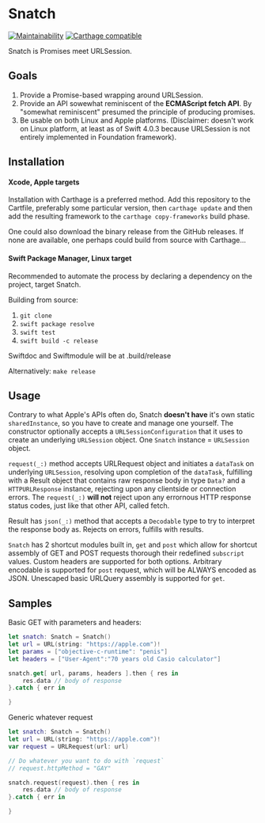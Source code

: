 # Snatch

[![Maintainability](https://api.codeclimate.com/v1/badges/f56175a9f2d027469773/maintainability)](https://codeclimate.com/github/isaac-weisberg/snatch/maintainability)
[![Carthage compatible](https://img.shields.io/badge/Carthage-compatible-4BC51D.svg?style=flat)](https://github.com/Carthage/Carthage)

Snatch is Promises meet URLSession.


## Goals

1. Provide a Promise-based wrapping around URLSession.
2. Provide an API sowewhat reminiscent of the __ECMAScript fetch API__. By "somewhat reminiscent" presumed the principle of producing promises.
3. Be usable on both Linux and Apple platforms. (Disclaimer: doesn't work on Linux platform, at least as of Swift 4.0.3 because URLSession is not entirely implemented in Foundation framework).

## Installation

#### Xcode, Apple targets

Installation with Carthage is a preferred method. Add this repository to the Cartfile, preferably some particular version, then `carthage update` and then add the resulting framework to the `carthage copy-frameworks` build phase.

One could also download the binary release from the GitHub releases. If none are available, one perhaps could build from source with Carthage...

#### Swift Package Manager, Linux target

Recommended to automate the process by declaring a dependency on the project, target Snatch.

Building from source:
1. `git clone`
2. `swift package resolve`
3. `swift test`
4. `swift build -c release`

Swiftdoc and Swiftmodule will be at .build/release

Alternatively: `make release`

## Usage

Contrary to what Apple's APIs often do, Snatch __doesn't have__ it's own static `sharedInstance`, so you have to create and manage one yourself. The constructor optionally accepts a `URLSessionConfiguration` that it uses to create an underlying `URLSession` object. One `Snatch` instance = `URLSession` object.

`request(_:)` method accepts URLRequest object and initiates a `dataTask` on underlying `URLSession`, resolving upon completion of the `dataTask`, fulfilling with a Result object that contains raw response body in type `Data?` and a `HTTPURLResponse` instance, rejecting upon any clientside or connection errors. The `request(_:)` __will not__ reject upon any errornous HTTP response status codes, just like that other API, called fetch.

Result has `json(_:)` method that accepts a `Decodable` type to try to interpret the response body as. Rejects on errors, fulfills with results.

`Snatch` has 2 shortcut modules built in, `get` and `post` which allow for shortcut assembly of GET and POST requests thorough their redefined `subscript` values. Custom headers are supported for both options. Arbitrary encodable is supported for `post` request, which will be ALWAYS encoded as JSON. Unescaped basic URLQuery assembly is supported for `get`.

## Samples

Basic GET with parameters and headers:
```swift
let snatch: Snatch = Snatch()
let url = URL(string: "https://apple.com")!
let params = ["objective-c-runtime": "penis"]
let headers = ["User-Agent":"70 years old Casio calculator"]

snatch.get[ url, params, headers ].then { res in
    res.data // body of response
}.catch { err in

}
```

Generic whatever request
```swift
let snatch: Snatch = Snatch()
let url = URL(string: "https://apple.com")!
var request = URLRequest(url: url)

// Do whatever you want to do with `request`
// request.httpMethod = "GAY"

snatch.request(request).then { res in
    res.data // body of response
}.catch { err in

}
```